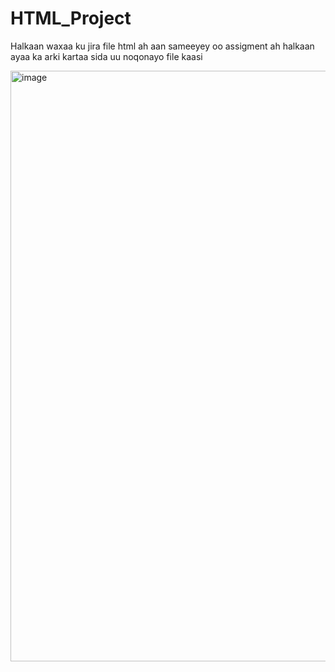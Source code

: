 # HTML_Project

Halkaan waxaa ku jira file html ah aan sameeyey oo assigment ah halkaan ayaa ka arki kartaa sida uu noqonayo file kaasi 

<img width="945" alt="image" src="https://github.com/user-attachments/assets/84b994fc-2993-49fb-ae48-4bab364fd0a6">
